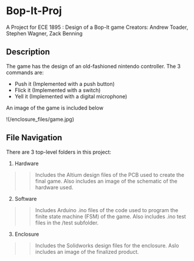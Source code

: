 # Bop-It-Proj
A Project for ECE 1895 : Design of a Bop-It game
Creators: Andrew Toader, Stephen Wagner, Zack Benning

## Description
The game has the design of an old-fashioned nintendo controller. The 3 commands are:

- Push it (Implemented with a push button)
- Flick it (Implemented with a switch)
- Yell it (Implemented with a digital microphone)

An image of the game is included below

!(/enclosure_files/game.jpg)

## File Navigation
There are 3 top-level folders in this project:

1. Hardware
> > Includes the Altium design files of the PCB used to create the final game. Also includes an image of the schematic of the hardware used.
2. Software
> > Includes Arduino .ino files of the code used to program the finite state machine (FSM) of the game. Also includes .ino test files in the /test subfolder.
3. Enclosure
> > Includes the Solidworks design files for the enclosure. Aslo includes an image of the finalized product.